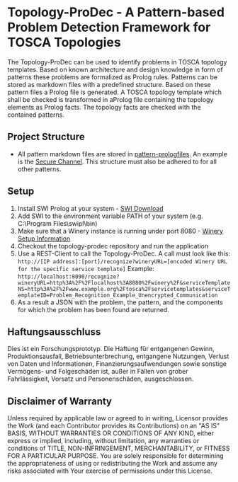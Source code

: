 # Topology-ProDec - A Pattern-based Problem Detection Framework for TOSCA Topologies

The Topology-ProDec can be used to identify problems in TOSCA topology templates. Based on known architecture and design knowledge in form of patterns these problems are formalized as Prolog rules. Patterns can be stored as markdown files with a predefined structure. Based on these pattern files a Prolog file is generated.
A TOSCA topology template which shall be checked is transformed in aProlog file containing the topology elements as Prolog facts.
The topology facts are checked with the contained patterns.


## Project Structure

- All pattern markdown files are stored in [pattern-prologfiles](https://github.com/saatkamp/topology-prodec/tree/master/pattern_prologfiles). An example is the [Secure Channel](https://github.com/saatkamp/topology-prodec/blob/master/pattern_prologfiles/SecureChannel.md). This structure must also be adhered to for all other patterns.

## Setup

1. Install SWI Prolog at your system - [SWI Download](http://www.swi-prolog.org/download/stable)
2. Add SWI to the environment variable PATH of your system (e.g. C:\Program Files\swipl\bin)
3. Make sure that a Winery instance is running under port 8080 - [Winery Setup Information](https://github.com/OpenTOSCA/winery)
4. Checkout the topology-prodec repository and run the application
5. Use a REST-Client to call the Topology-ProDec. A call must look like this:
`http://[IP address]:[port]/recognize?wineryURL=[encoded Winery URL for the specific service template]`
Example:
`http://localhost:8090/recognize?wineryURL=http%3A%2F%2Flocalhost%3A8080%2Fwinery%2F&serviceTemplateNS=http%3A%2F%2Fwww.example.org%2Ftosca%2Fservicetemplates&serviceTemplateID=Problem_Recognition_Example_Unencrypted_Communication`
6. As a result a JSON with the problem, the pattern, and the components for which the problem has been found are returned.

## Haftungsausschluss

Dies ist ein Forschungsprototyp.
Die Haftung für entgangenen Gewinn, Produktionsausfall, Betriebsunterbrechung, entgangene Nutzungen, Verlust von Daten und Informationen, Finanzierungsaufwendungen sowie sonstige Vermögens- und Folgeschäden ist, außer in Fällen von grober Fahrlässigkeit, Vorsatz und Personenschäden, ausgeschlossen.

## Disclaimer of Warranty

Unless required by applicable law or agreed to in writing, Licensor provides the Work (and each Contributor provides its Contributions) on an "AS IS" BASIS, WITHOUT WARRANTIES OR CONDITIONS OF ANY KIND, either express or implied, including, without limitation, any warranties or conditions of TITLE, NON-INFRINGEMENT, MERCHANTABILITY, or FITNESS FOR A PARTICULAR PURPOSE.
You are solely responsible for determining the appropriateness of using or redistributing the Work and assume any risks associated with Your exercise of permissions under this License.
